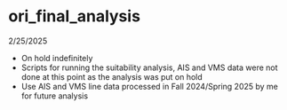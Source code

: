 # ori_final_analysis
2/25/2025

- On hold indefinitely
- Scripts for running the suitability analysis, AIS and VMS data were not done at this point as the analysis was put on hold
- Use AIS and VMS line data processed in Fall 2024/Spring 2025 by me for future analysis
